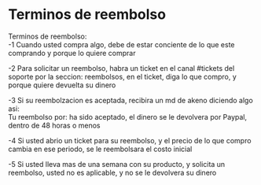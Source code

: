 # Terminos de reembolso

Terminos de reembolso:  
-1 Cuando usted compra algo, debe de estar conciente de lo que este comprando y porque lo quiere comprar  
  
-2 Para solicitar un reembolso, habra un ticket en el canal \#tickets del soporte por la seccion: reembolsos, en el ticket, diga lo que compro, y porque quiere devuelta su dinero  
  
-3 Si su reembolzacion es aceptada, recibira un md de akeno diciendo algo asi:  
Tu reembolso por: ha sido aceptado, el dinero se le devolvera por Paypal, dentro de 48 horas o menos  
  
-4 Si usted abrio un ticket para su reembolso, y el precio de lo que compro cambia en ese periodo, se le reembolsara el costo inicial  
  
-5 Si usted lleva mas de una semana con su producto, y solicita un reembolso, usted no es aplicable, y no se le devolvera su dinero


